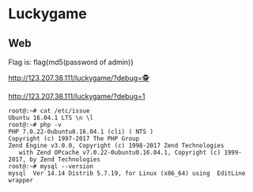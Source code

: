 
# Luckygame #
## Web ##

Flag is: flag{md5(password of admin)}

http://123.207.38.111/luckygame/?debug=🕵

http://123.207.38.111/luckygame/?debug=1

```
root@:~# cat /etc/issue
Ubuntu 16.04.1 LTS \n \l
root@:~# php -v
PHP 7.0.22-0ubuntu0.16.04.1 (cli) ( NTS )
Copyright (c) 1997-2017 The PHP Group
Zend Engine v3.0.0, Copyright (c) 1998-2017 Zend Technologies
   with Zend OPcache v7.0.22-0ubuntu0.16.04.1, Copyright (c) 1999-2017, by Zend Technologies
root@:~# mysql --version
mysql  Ver 14.14 Distrib 5.7.19, for Linux (x86_64) using  EditLine wrapper
```
